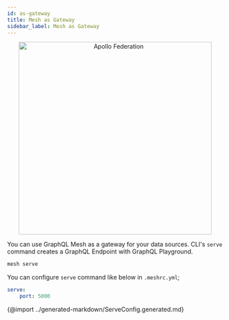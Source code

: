 ```yaml
---
id: as-gateway
title: Mesh as Gateway
sidebar_label: Mesh as Gateway
---
```


<p align="center">
  <img src="/img/as-gateway.png" width="450" alt="Apollo Federation" />
  <br/>
</p>

You can use GraphQL Mesh as a gateway for your data sources. CLI's `serve` command creates a GraphQL Endpoint with GraphQL Playground.

```bash
mesh serve
```

You can configure `serve` command like below in `.meshrc.yml`;

```yaml
serve: 
    port: 5000
```

{@import ../generated-markdown/ServeConfig.generated.md}

